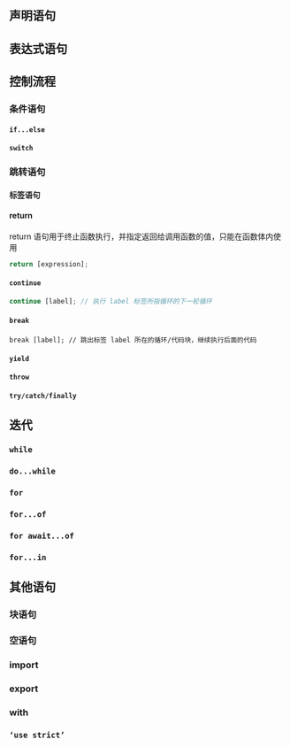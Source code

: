 ## 声明语句

## 表达式语句

## 控制流程

### 条件语句
#### `if...else`

#### `switch`

### 跳转语句

#### 标签语句
#### return
return 语句用于终止函数执行，并指定返回给调用函数的值，只能在函数体内使用
```js
return [expression];
```
#### `continue`
```js
continue [label]; // 执行 label 标签所指循环的下一轮循环
```
#### `break`

```
break [label]; // 跳出标签 label 所在的循环/代码块，继续执行后面的代码
```

#### `yield`

#### `throw`

#### `try/catch/finally`


## 迭代

### `while`

### `do...while`

### `for`

### `for...of`

### `for await...of`

### `for...in`

## 其他语句

### 块语句

### 空语句

### import

### export

### with

### `‘use strict’`